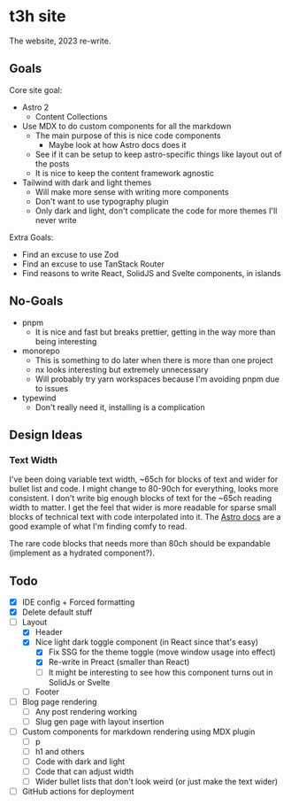 # t3h site

The website, 2023 re-write.

## Goals

Core site goal:

- Astro 2
    - Content Collections
- Use MDX to do custom components for all the markdown
    - The main purpose of this is nice code components
        - Maybe look at how Astro docs does it
    - See if it can be setup to keep astro-specific things like layout out of the posts
    - It is nice to keep the content framework agnostic
- Tailwind with dark and light themes
    - Will make more sense with writing more components
    - Don't want to use typography plugin
    - Only dark and light, don't complicate the code for more themes I'll never write

Extra Goals:

- Find an excuse to use Zod
- Find an excuse to use TanStack Router
- Find reasons to write React, SolidJS and Svelte components, in islands


## No-Goals

- pnpm
  - It is nice and fast but breaks prettier, getting in the way more than being interesting
- monorepo
  - This is something to do later when there is more than one project
  - nx looks interesting but extremely unnecessary
  - Will probably try yarn workspaces because I'm avoiding pnpm due to issues
- typewind
  - Don't really need it, installing is a complication

## Design Ideas

### Text Width

I've been doing variable text width, ~65ch for blocks of text and wider for bullet list and code.
I might change to 80-90ch for everything, looks more consistent.
I don't write big enough blocks of text for the ~65ch reading width to matter.
I get the feel that wider is more readable for sparse small blocks of technical text with code interpolated into it. 
The [Astro docs](https://docs.astro.build/en/install/auto/) are a good example of what I'm finding comfy to read.

The rare code blocks that needs more than 80ch should be expandable (implement as a hydrated component?).

## Todo

- [x] IDE config + Forced formatting
- [x] Delete default stuff
- [ ] Layout
  - [x] Header
  - [x] Nice light dark toggle component (in React since that's easy)
      - [x] Fix SSG for the theme toggle (move window usage into effect)
      - [x] Re-write in Preact (smaller than React)
      - [ ] It might be interesting to see how this component turns out in SolidJs or Svelte 
  - [ ] Footer 
- [ ] Blog page rendering
    - [ ] Any post rendering working
    - [ ] Slug gen page with layout insertion
- [ ] Custom components for markdown rendering using MDX plugin
    - [ ] p
    - [ ] h1 and others
    - [ ] Code with dark and light
    - [ ] Code that can adjust width
    - [ ] Wider bullet lists that don't look weird (or just make the text wider)
- [ ] GitHub actions for deployment
